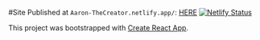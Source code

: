 #Site Published at `Aaron-TheCreator.netlify.app/`:
[HERE](https://Aaron-TheCreator.netlify.app) 
[![Netlify Status](https://api.netlify.com/api/v1/badges/4e170bab-dc67-4ca9-86cd-1d8e96b8c569/deploy-status)](https://app.netlify.com/sites/aaron-thecreator/deploys)


This project was bootstrapped with [Create React App](https://github.com/facebook/create-react-app).

